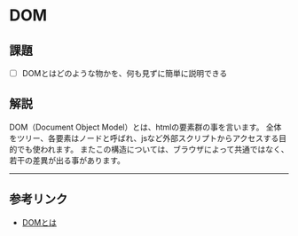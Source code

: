 # DOM

## 課題

- [ ] DOMとはどのような物かを、何も見ずに簡単に説明できる

## 解説

DOM（Document Object Model）とは、htmlの要素群の事を言います。
全体をツリー、各要素はノードと呼ばれ、jsなど外部スクリプトからアクセスする目的でも使われます。
またこの構造については、ブラウザによって共通ではなく、若干の差異が出る事があります。

---

## 参考リンク

- [DOMとは](http://piyo-js.com/05/dom.html)